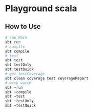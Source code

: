 # Playground scala

## How to Use

```bash
# run Main
sbt run
# compile
sbt compile
# test
sbt test
sbt testOnly
sbt testQuick
# get testCoverage
sbt clean coverage test coverageReport
# with watch
sbt ~run
sbt ~compile
sbt ~test
sbt ~testOnly
sbt ~testQuick
```

